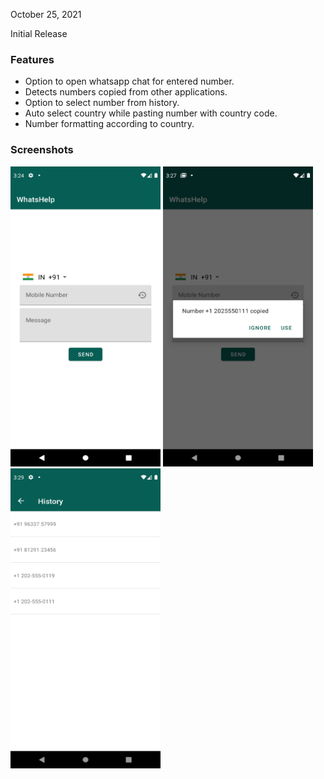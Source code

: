October 25, 2021

Initial Release

### Features

* Option to open whatsapp chat for entered number.
* Detects numbers copied from other applications.
* Option to select number from history.
* Auto select country while pasting number with country code.
* Number formatting according to country.

### Screenshots

<img src="https://github.com/ktvipin27/WhatsHelp/blob/master/screenshots/v1.0.0/1.png?raw=true" width="240" height="480" /> <img src="https://github.com/ktvipin27/WhatsHelp/blob/master/screenshots/v1.0.0/2.png?raw=true" width="240" height="480" /> <img src="https://github.com/ktvipin27/WhatsHelp/blob/master/screenshots/v1.0.0/3.png?raw=true" width="240" height="480" />